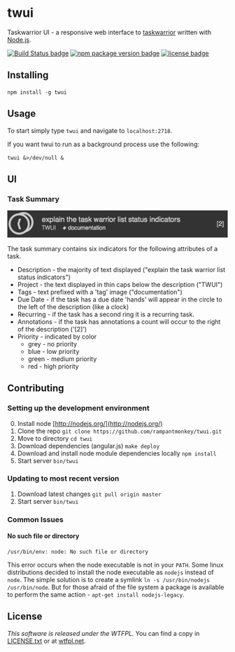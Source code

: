 # twui

Taskwarrior UI - a responsive web interface to [taskwarrior](http://taskwarrior.org/) written with [Node.js](http://nodejs.org/).

[![Build Status badge](http://img.shields.io/travis/rampantmonkey/twui.svg?style=flat)](https://travis-ci.org/rampantmonkey/twui) [![npm package version badge](http://img.shields.io/npm/v/twui.svg?style=flat)](https://www.npmjs.org/package/twui) [![license badge](http://img.shields.io/badge/license-MIT-blue.svg?style=flat)](http://opensource.org/licenses/MIT)

## Installing

    npm install -g twui

## Usage

To start simply type `twui` and navigate to `localhost:2718`.

If you want twui to run as a background process use the following:

    twui &>/dev/null &

## UI

### Task Summary
![task summary ui](doc/images/task-summary-overview.png)

The task summary contains six indicators for the following attributes of a task.

- Description - the majority of text displayed ("explain the task warrior list status indicators")
- Project - the text displayed in thin caps below the description ("TWUI")
- Tags - text prefixed with a 'tag' image ("documentation")
- Due Date - if the task has a due date 'hands' will appear in the circle to the left of the description (like a clock)
- Recurring - if the task has a second ring it is a recurring task.
- Annotations - if the task has annotations a count will occur to the right of the description ('[2]')
- Priority - indicated by color
    + grey - no priority
    + blue - low priority
    + green - medium priority
    + red - high priority

## Contributing

### Setting up the development environment

0. Install node [http://nodejs.org/](http://nodejs.org/)
1. Clone the repo `git clone https://github.com/rampantmonkey/twui.git`
2. Move to directory `cd twui`
3. Download dependencies (angular.js) `make deploy`
4. Download and install node module dependencies locally `npm install`
5. Start server `bin/twui`

### Updating to most recent version

1. Download latest changes `git pull origin master`
2. Start server `bin/twui`

### Common Issues

#### No such file or directory

    /usr/bin/env: node: No such file or directory

This error occurs when the node executable is not in your `PATH`.
Some linux distributions decided to install the node executable as `nodejs` instead of `node`.
The simple solution is to create a symlink `ln -s /usr/bin/nodejs  /usr/bin/node`.
But for those afraid of the file system a package is available to perform the same action - `apt-get install nodejs-legacy`.

## License
_This software is released under the WTFPL._
You can find a copy in [LICENSE.txt](LICENSE.txt) or at [wtfpl.net](http://www.wtfpl.net/txt/copying/).
